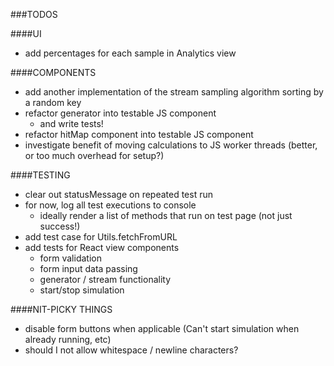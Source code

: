 
###TODOS

####UI
- add percentages for each sample in Analytics view


####COMPONENTS
- add another implementation of the stream sampling algorithm sorting by a random key
- refactor generator into testable JS component
	- and write tests!
- refactor hitMap component into testable JS component
- investigate benefit of moving calculations to JS worker threads (better, or too much overhead for setup?)


####TESTING
- clear out statusMessage on repeated test run
- for now, log all test executions to console
	- ideally render a list of methods that run on test page (not just success!)
- add test case for Utils.fetchFromURL
- add tests for React view components
	- form validation
	- form input data passing
	- generator / stream functionality
	- start/stop simulation


####NIT-PICKY THINGS
- disable form buttons when applicable (Can't start simulation when already running, etc)
- should I not allow whitespace / newline characters?